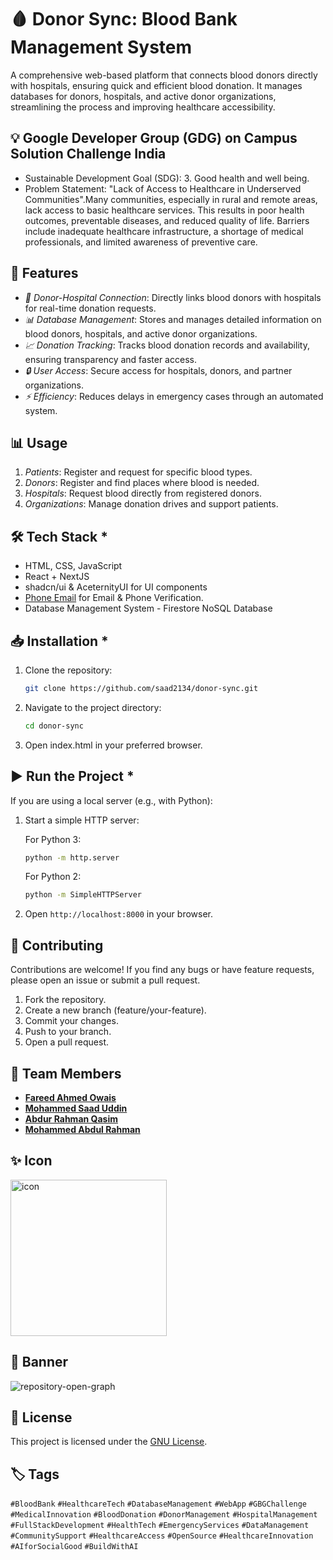 # 🩸 Donor Sync: Blood Bank Management System 

A comprehensive web-based platform that connects blood donors directly with hospitals, ensuring quick and efficient blood donation. It manages databases for donors, hospitals, and active donor organizations, streamlining the process and improving healthcare accessibility.

## 💡 Google Developer Group (GDG) on Campus Solution Challenge India
- Sustainable Development Goal (SDG): 3. Good health and well being.
- Problem Statement: "Lack of Access to Healthcare in Underserved Communities".Many communities, especially in rural and remote areas, lack access to basic healthcare services. This results in poor health outcomes, preventable diseases, and reduced quality of life. Barriers include inadequate healthcare infrastructure, a shortage of medical professionals, and limited awareness of preventive care.

## 🚀 Features

- *🔗 Donor-Hospital Connection*: Directly links blood donors with hospitals for real-time donation requests.
- *📊 Database Management*: Stores and manages detailed information on blood donors, hospitals, and active donor organizations.
- *📈 Donation Tracking*: Tracks blood donation records and availability, ensuring transparency and faster access.
- *🔒 User Access*: Secure access for hospitals, donors, and partner organizations.
- *⚡ Efficiency*: Reduces delays in emergency cases through an automated system.

## 📊 Usage

1. *Patients*: Register and request for specific blood types.
2. *Donors*: Register and find places where blood is needed.
3. *Hospitals*: Request blood directly from registered donors.
4. *Organizations*: Manage donation drives and support patients.

## 🛠 Tech Stack *

- HTML, CSS, JavaScript
- React + NextJS
- shadcn/ui & AceternityUI for UI components
- [Phone Email](https://phone.email) for Email & Phone Verification.
- Database Management System - Firestore NoSQL Database


## 📥 Installation *

1. Clone the repository:

   ```bash
   git clone https://github.com/saad2134/donor-sync.git
   ```
   
3. Navigate to the project directory:

   ```bash
   cd donor-sync
   ```
   
4. Open index.html in your preferred browser.

## ▶ Run the Project *

If you are using a local server (e.g., with Python):

1. Start a simple HTTP server:

   For Python 3:
   ```bash
   python -m http.server
   ```
   
   For Python 2:
   ```bash
   python -m SimpleHTTPServer
   ```
   

3. Open `http://localhost:8000` in your browser.

## 🤝 Contributing

Contributions are welcome! If you find any bugs or have feature requests, please open an issue or submit a pull request.

1. Fork the repository.
2. Create a new branch (feature/your-feature).
3. Commit your changes.
4. Push to your branch.
5. Open a pull request.

## 👥 Team Members

- [**Fareed Ahmed Owais**](https://github.com/FareedAhmedOwais)
- [**Mohammed Saad Uddin**](https://github.com/saad2134)
- [**Abdur Rahman Qasim**](https://github.com/Abdur-rahman-01)
- [**Mohammed Abdul Rahman**](https://github.com/Abdul-Rahman26)


## ✨ Icon

<img src="https://github.com/user-attachments/assets/01f9e3d6-85a7-4d97-9348-1fc046ea2ff2" alt="icon" width="250"/>

## 🔰 Banner

![repository-open-graph](https://github.com/user-attachments/assets/13f5c0fd-96ff-4275-a634-4cd1efc79b52)


## 📄 License

This project is licensed under the [GNU License](LICENSE).


## 🏷 Tags

`#BloodBank` `#HealthcareTech` `#DatabaseManagement` `#WebApp` `#GBGChallenge` `#MedicalInnovation` `#BloodDonation` `#DonorManagement` `#HospitalManagement` `#FullStackDevelopment` `#HealthTech` `#EmergencyServices` `#DataManagement` `#CommunitySupport` `#HealthcareAccess` `#OpenSource` `#HealthcareInnovation` `#AIforSocialGood` `#BuildWithAI`
